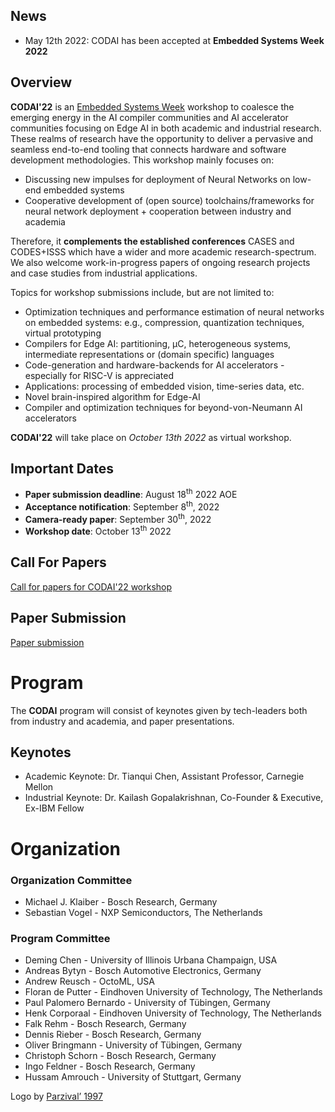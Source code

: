 ## News
 - May 12th 2022: CODAI has been accepted at **Embedded Systems Week 2022**

## Overview

**CODAI'22** is an  [Embedded Systems Week](https://esweek.org/ ) workshop to coalesce the emerging energy in the AI compiler communities and AI accelerator communities focusing on Edge AI in both academic and industrial research. These realms of research have the opportunity to deliver a pervasive and seamless end-to-end tooling that connects hardware and software development methodologies. This workshop mainly focuses on:
 - Discussing new impulses for deployment of Neural Networks on low-end embedded systems
 - Cooperative development of (open source) toolchains/frameworks for neural network deployment + cooperation between industry and academia
 
Therefore, it **complements the established conferences** CASES and CODES+ISSS which have a wider and more academic research-spectrum. 
We also welcome work-in-progress papers of ongoing research projects and case studies from industrial applications.

Topics for workshop submissions include, but are not limited to:

 - Optimization techniques and performance estimation of neural networks on embedded systems: e.g., compression, quantization techniques, virtual prototyping 
 - Compilers for Edge AI: partitioning, µC, heterogeneous systems,  intermediate representations or (domain specific) languages 
 - Code-generation and hardware-backends for AI accelerators - especially for RISC-V is appreciated 
 - Applications: processing of embedded vision, time-series data, etc. 
 - Novel brain-inspired algorithm for Edge-AI 
 - Compiler and optimization techniques for beyond-von-Neumann AI accelerators

**CODAI'22** will take place on *October 13th 2022* as virtual workshop.

## Important Dates
 - **Paper submission deadline**: August 18<sup>th</sup> 2022 AOE
 - **Acceptance notification**: September 8<sup>th</sup>, 2022
 - **Camera-ready paper**: September 30<sup>th</sup>, 2022
 - **Workshop date**: October 13<sup>th</sup> 2022 

## Call For Papers
[Call for papers for CODAI'22 workshop](assets/documents/codai22_cfp.pdf)

## Paper Submission
[Paper submission](https://www.softconf.org)


# Program

The **CODAI** program will consist of keynotes given by tech-leaders both from industry and academia, 
and paper presentations.

## Keynotes
* Academic Keynote: Dr. Tianqui Chen, Assistant Professor, Carnegie Mellon
* Industrial Keynote: Dr. Kailash Gopalakrishnan, Co-Founder & Executive, Ex-IBM Fellow



# Organization
### Organization Committee
* Michael J. Klaiber - Bosch Research, Germany
* Sebastian Vogel - NXP Semiconductors, The Netherlands

### Program Committee
* Deming Chen - University of Illinois Urbana Champaign, USA
* Andreas Bytyn - Bosch Automotive Electronics, Germany
* Andrew Reusch - OctoML, USA
* Floran de Putter - Eindhoven University of Technology, The Netherlands
* Paul Palomero Bernardo - University of Tübingen, Germany
* Henk Corporaal - Eindhoven University of Technology, The Netherlands
* Falk Rehm - Bosch Research, Germany
* Dennis Rieber - Bosch Research, Germany
* Oliver Bringmann - University of Tübingen, Germany
* Christoph Schorn - Bosch Research, Germany
* Ingo Feldner - Bosch Research, Germany
* Hussam Amrouch - University of Stuttgart, Germany



Logo by <a href="https://www.flaticon.com/authors/parzival-1997" title="Logo">Parzival’ 1997</a>
